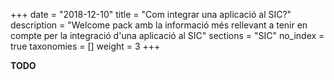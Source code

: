 +++
date        = "2018-12-10"
title       = "Com integrar una aplicació al SIC?"
description = "Welcome pack amb la informació més rellevant a tenir en compte per la integració d'una aplicació al SIC"
sections    = "SIC"
no_index 	= true
taxonomies  = []
weight 		= 3
+++

**TODO**
